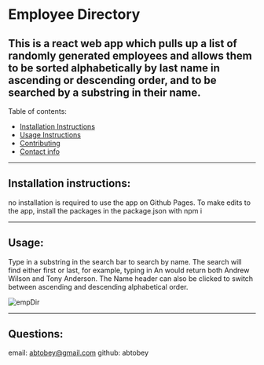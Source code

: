 # Employee Directory

## This is a react web app which pulls up a list of randomly generated employees and allows them to be sorted alphabetically by last name in ascending or descending order, and to be searched by a substring in their name. 

Table of contents:
  * [Installation Instructions](#installation-instructions)
  * [Usage Instructions](#usage)
  * [Contributing](#contributing)
  * [Contact info](#questions)
---

## Installation instructions: 

no installation is required to use the app on Github Pages. To make edits to the app, install the packages in the package.json with npm i

---

## Usage: 

Type in a substring in the search bar to search by name. The search will find either first or last, for example, typing in An would return both Andrew Wilson and Tony Anderson. The Name header can also be clicked to switch between ascending and descending alphabetical order. 

![empDir](https://user-images.githubusercontent.com/65990371/93651781-586cd100-f9d8-11ea-96c5-52447a9c7b46.PNG)

---


## Questions: 
email: abtobey@gmail.com
github: abtobey
